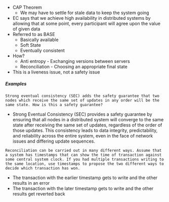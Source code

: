 - CAP Theorem
	- We may have to settle for stale data to keep the system going
- EC says that we achieve high availability in distributed systems by allowing that at some point, every participant will agree upon the value of given data
- Referred to as BASE
	- Basically available
	- Soft State
	- Eventually consistent
- How?
	- Anti entropy - Exchanging versions between servers
	- Reconciliation - Choosing an appropriate final state
- This is a liveness issue, not a safety issue

##### Examples

```
Strong eventual consistency (SEC) adds the safety guarantee that two nodes which receive the same set of updates in any order will be the same state. How is this a safety guarantee?
```

- Strong Eventual Consistency (SEC) provides a safety guarantee by ensuring that all nodes in a distributed system will converge to the same state after receiving the same set of updates, regardless of the order of those updates. This consistency leads to data integrity, predictability, and reliability across the entire system, even in the face of network issues and differing update sequences.

```
Reconciliation can be carried out in many different ways. Assume that a system has timestamps that can show the time of transaction against some central system clock. If you had multiple transactions writing to the same location, use timestamps to propose the two different ways to decide which transaction has won.
```

- The transaction with the earlier timestamp gets to write and the other results in an error
- The transaction with the later timestamp gets to write and the other results get reverted back